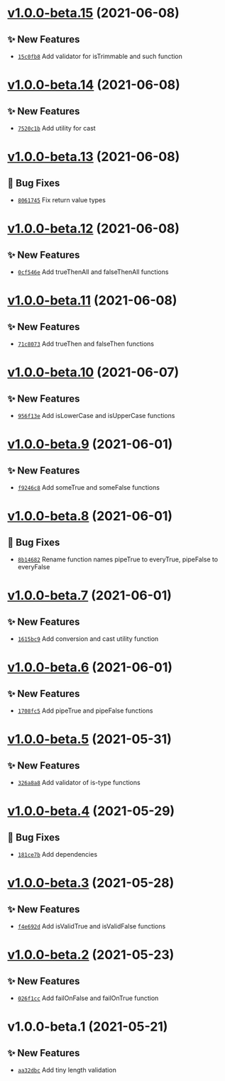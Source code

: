 # [v1.0.0-beta.15](https://github.com/TomokiMiyauci/is-valid/compare/v1.0.0-beta.14...v1.0.0-beta.15) (2021-06-08)

## ✨ New Features
- [`15c0fb8`](https://github.com/TomokiMiyauci/is-valid/commit/15c0fb8)   Add validator for isTrimmable and such function

# [v1.0.0-beta.14](https://github.com/TomokiMiyauci/is-valid/compare/v1.0.0-beta.13...v1.0.0-beta.14) (2021-06-08)

## ✨ New Features
- [`7520c1b`](https://github.com/TomokiMiyauci/is-valid/commit/7520c1b)   Add utility for cast

# [v1.0.0-beta.13](https://github.com/TomokiMiyauci/is-valid/compare/v1.0.0-beta.12...v1.0.0-beta.13) (2021-06-08)

## 🐛 Bug Fixes
- [`8061745`](https://github.com/TomokiMiyauci/is-valid/commit/8061745)   Fix return value types

# [v1.0.0-beta.12](https://github.com/TomokiMiyauci/is-valid/compare/v1.0.0-beta.11...v1.0.0-beta.12) (2021-06-08)

## ✨ New Features
- [`0cf546e`](https://github.com/TomokiMiyauci/is-valid/commit/0cf546e)   Add trueThenAll and falseThenAll functions

# [v1.0.0-beta.11](https://github.com/TomokiMiyauci/is-valid/compare/v1.0.0-beta.10...v1.0.0-beta.11) (2021-06-08)

## ✨ New Features
- [`71c8073`](https://github.com/TomokiMiyauci/is-valid/commit/71c8073)   Add trueThen and falseThen functions

# [v1.0.0-beta.10](https://github.com/TomokiMiyauci/is-valid/compare/v1.0.0-beta.9...v1.0.0-beta.10) (2021-06-07)

## ✨ New Features
- [`956f13e`](https://github.com/TomokiMiyauci/is-valid/commit/956f13e)   Add isLowerCase and isUpperCase functions

# [v1.0.0-beta.9](https://github.com/TomokiMiyauci/is-valid/compare/v1.0.0-beta.8...v1.0.0-beta.9) (2021-06-01)

## ✨ New Features
- [`f9246c8`](https://github.com/TomokiMiyauci/is-valid/commit/f9246c8)   Add someTrue and someFalse functions

# [v1.0.0-beta.8](https://github.com/TomokiMiyauci/is-valid/compare/v1.0.0-beta.7...v1.0.0-beta.8) (2021-06-01)

## 🐛 Bug Fixes
- [`8b14682`](https://github.com/TomokiMiyauci/is-valid/commit/8b14682)   Rename function names pipeTrue to everyTrue, pipeFalse to everyFalse

# [v1.0.0-beta.7](https://github.com/TomokiMiyauci/is-valid/compare/v1.0.0-beta.6...v1.0.0-beta.7) (2021-06-01)

## ✨ New Features
- [`1615bc9`](https://github.com/TomokiMiyauci/is-valid/commit/1615bc9)   Add conversion and cast utility function

# [v1.0.0-beta.6](https://github.com/TomokiMiyauci/is-valid/compare/v1.0.0-beta.5...v1.0.0-beta.6) (2021-06-01)

## ✨ New Features
- [`1708fc5`](https://github.com/TomokiMiyauci/is-valid/commit/1708fc5)   Add pipeTrue and pipeFalse functions

# [v1.0.0-beta.5](https://github.com/TomokiMiyauci/is-valid/compare/v1.0.0-beta.4...v1.0.0-beta.5) (2021-05-31)

## ✨ New Features
- [`326a8a8`](https://github.com/TomokiMiyauci/is-valid/commit/326a8a8)   Add validator of is-type functions

# [v1.0.0-beta.4](https://github.com/TomokiMiyauci/is-valid/compare/v1.0.0-beta.3...v1.0.0-beta.4) (2021-05-29)

## 🐛 Bug Fixes
- [`181ce7b`](https://github.com/TomokiMiyauci/is-valid/commit/181ce7b)   Add dependencies

# [v1.0.0-beta.3](https://github.com/TomokiMiyauci/is-valid/compare/v1.0.0-beta.2...v1.0.0-beta.3) (2021-05-28)

## ✨ New Features
- [`f4e692d`](https://github.com/TomokiMiyauci/is-valid/commit/f4e692d)   Add isValidTrue and isValidFalse functions

# [v1.0.0-beta.2](https://github.com/TomokiMiyauci/is-valid/compare/v1.0.0-beta.1...v1.0.0-beta.2) (2021-05-23)

## ✨ New Features
- [`026f1cc`](https://github.com/TomokiMiyauci/is-valid/commit/026f1cc)   Add failOnFalse and failOnTrue function

# v1.0.0-beta.1 (2021-05-21)

## ✨ New Features
- [`aa32dbc`](https://github.com/TomokiMiyauci/is-valid/commit/aa32dbc)   Add tiny length validation
